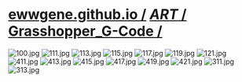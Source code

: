 
# [ewwgene.github.io /](https://ewwgene.github.io/) [_ART_ /](https://ewwgene.github.io/ART) [Grasshopper_G-Code /](https://ewwgene.github.io/Grasshopper_G-Code)

<a id="100"></a> ![100.jpg](https://ewwgene.github.io/Grasshopper_G-Code/100.jpg)
<a id="111"></a> ![111.jpg](https://ewwgene.github.io/Grasshopper_G-Code/111.jpg)
<a id="113"></a> ![113.jpg](https://ewwgene.github.io/Grasshopper_G-Code/113.jpg)
<a id="115"></a> ![115.jpg](https://ewwgene.github.io/Grasshopper_G-Code/115.jpg)
<a id="117"></a> ![117.jpg](https://ewwgene.github.io/Grasshopper_G-Code/117.jpg)
<a id="119"></a> ![119.jpg](https://ewwgene.github.io/Grasshopper_G-Code/119.jpg)
<a id="121"></a> ![121.jpg](https://ewwgene.github.io/Grasshopper_G-Code/121.jpg)
<a id="411m"></a> ![411.jpg](https://ewwgene.github.io/Grasshopper_G-Code/Making/411.jpg)
<a id="413m"></a> ![413.jpg](https://ewwgene.github.io/Grasshopper_G-Code/Making/413.jpg)
<a id="415m"></a> ![415.jpg](https://ewwgene.github.io/Grasshopper_G-Code/Making/415.jpg)
<a id="417m"></a> ![417.jpg](https://ewwgene.github.io/Grasshopper_G-Code/Making/417.jpg)
<a id="419m"></a> ![419.jpg](https://ewwgene.github.io/Grasshopper_G-Code/Making/419.jpg)
<a id="421m"></a> ![421.jpg](https://ewwgene.github.io/Grasshopper_G-Code/Making/421.jpg)
<a id="311"></a> ![311.jpg](https://ewwgene.github.io/Grasshopper_G-Code/311.jpg)
<a id="313"></a> ![313.jpg](https://ewwgene.github.io/Grasshopper_G-Code/313.jpg)

